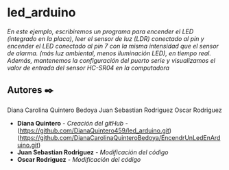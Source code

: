 # led_arduino

_En este ejemplo, escribiremos un programa para encender el LED (integrado en la placa), leer el sensor de luz (LDR) conectado al pin y encender el LED conectado al pin 7 con la misma intensidad que el sensor de alarma. (más luz ambiental, menos iluminación LED), en tiempo real. Además, mantenemos la configuración del puerto serie y visualizamos el valor de entrada del sensor HC-SR04 en la computadora_ 

## Autores ✒️

Diana Carolina Quintero Bedoya
Juan Sebastian Rodriguez
Oscar Rodriguez

* **Diana Quintero** - *Creación del gitHub* - (https://github.com/DianaQuintero459/led_arduino.git)(https://github.com/DianaCarolinaQuinteroBedoya/EncendrUnLedEnArduino.git)
* **Juan Sebastian Rodriguez** - *Modificación del código* 
* **Oscar Rodriguez** - *Modificación del código* 
